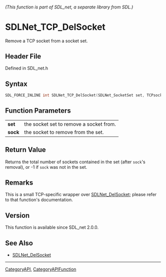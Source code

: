 ###### (This function is part of SDL_net, a separate library from SDL.)
# SDLNet_TCP_DelSocket

Remove a TCP socket from a socket set.

## Header File

Defined in SDL_net.h

## Syntax

```c
SDL_FORCE_INLINE int SDLNet_TCP_DelSocket(SDLNet_SocketSet set, TCPsocket sock);
```

## Function Parameters

|              |                                         |
| ------------ | --------------------------------------- |
| **set**      | the socket set to remove a socket from. |
| **sock**     | the socket to remove from the set.      |

## Return Value

Returns the total number of sockets contained in the set (after `sock`'s
removal), or -1 if `sock` was not in the set.

## Remarks

This is a small TCP-specific wrapper over
[SDLNet_DelSocket](SDLNet_DelSocket); please refer to that function's
documentation.

## Version

This function is available since SDL_net 2.0.0.

## See Also

- [SDLNet_DelSocket](SDLNet_DelSocket)

----
[CategoryAPI](CategoryAPI), [CategoryAPIFunction](CategoryAPIFunction)

